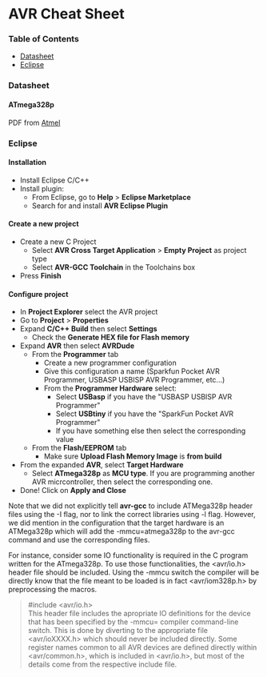 # AVR Cheat Sheet 

### Table of Contents
* [Datasheet](#datasheet)
* [Eclipse](#eclipse)

### Datasheet
#### ATmega328p
PDF from <a href="http://www.atmel.com/Images/Atmel-42735-8-bit-AVR-Microcontroller-ATmega328-328P_Datasheet.pdf">Atmel</a>

### Eclipse
#### Installation
* Install Eclipse C/C++
* Install plugin:
  * From Eclipse, go to **Help** > **Eclipse Marketplace**
  * Search for and install **AVR Eclipse Plugin**

#### Create a new project
* Create a new C Project
  * Select **AVR Cross Target Application** > **Empty Project** as project type
  * Select **AVR-GCC Toolchain** in the Toolchains box
* Press **Finish**

#### Configure project
* In **Project Explorer** select the AVR project
* Go to **Project** > **Properties**
* Expand **C/C++ Build** then select **Settings**
  * Check the **Generate HEX file for Flash memory**
* Expand **AVR** then select **AVRDude**
  * From the **Programmer** tab
    * Create a new programmer configuration
    * Give this configuration a name (Sparkfun Pocket AVR Programmer, USBASP USBISP AVR Programmer, etc...)
    * From the **Programmer Hardware** select:
      * Select **USBasp** if you have the "USBASP USBISP AVR Programmer"
      * Select **USBtiny** if you have the "SparkFun Pocket AVR Programmer"
      * If you have something else then select the corresponding value
  * From the **Flash/EEPROM** tab
    * Make sure **Upload Flash Memory Image** is **from build**
* From the expanded **AVR**, select **Target Hardware**
  * Select **ATmega328p** as **MCU type**. If you are programming another AVR micrcontroller, then select the corresponding one.
* Done! Click on **Apply and Close**

Note that we did not explicitly tell **avr-gcc** to include ATMega328p header files using the -I flag, nor to link the correct libraries using -l flag. However, we did mention in the configuration that the target hardware is an ATMega328p which will add the -mmcu=atmega328p to the avr-gcc command and use the corresponding files. 

For instance, consider some IO functionality is required in the C program written for the ATmega328p. To use those functionalities, the <avr/io.h> header file should be included. Using the -mmcu switch the compiler will be directly know that the file meant to be loaded is in fact <avr/iom328p.h> by preprocessing the macros. 

> #include <avr/io.h>  
> This header file includes the apropriate IO definitions for the device that has been specified by the -mmcu= compiler command-line switch. This is done by diverting to the appropriate file <avr/ioXXXX.h> which should never be included directly. Some register names common to all AVR devices are defined directly within <avr/common.h>, which is included in <avr/io.h>, but most of the details come from the respective include file.
